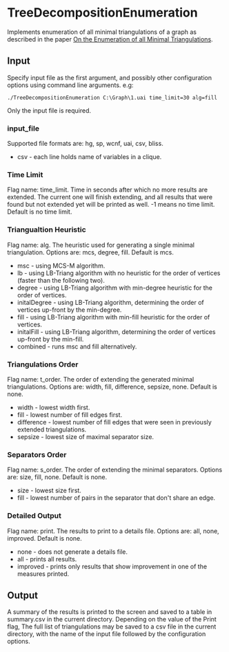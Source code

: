 # TreeDecompositionEnumeration

Implements enumeration of all minimal triangulations of a graph as described in the paper [On the Enumeration of all Minimal Triangulations](http://arxiv.org/abs/1604.02833).

## Input

Specify input file as the first argument, and possibly other configuration options using command line arguments. e.g:
```
./TreeDecompositionEnumeration C:\Graph\1.uai time_limit=30 alg=fill
```
Only the input file is required.

### input_file
Supported file formats are: hg, sp, wcnf, uai, csv, bliss.
* csv - each line holds name of variables in a clique.

### Time Limit
Flag name: time_limit.
Time in seconds after which no more results are extended. The current one will finish extending, and all results that were found but not extended yet will be printed as well.
-1 means no time limit.
Default is no time limit.

### Triangualtion Heuristic
Flag name: alg.
The heuristic used for generating a single minimal triangulation.
Options are: mcs, degree, fill. Default is mcs.
* msc - using MCS-M algorithm.
* lb - using LB-Triang algorithm with no heuristic for the order of vertices (faster than the following two).
* degree - using LB-Triang algorithm with min-degree heuristic for the order of vertices.
* initalDegree - using LB-Triang algorithm, determining the order of vertices up-front by the min-degree.
* fill - using LB-Triang algorithm with min-fill heuristic for the order of vertices.
* initalFill - using LB-Triang algorithm, determining the order of vertices up-front by the min-fill.
* combined - runs msc and fill alternatively.

### Triangulations Order
Flag name: t_order.
The order of extending the generated minimal triangulations.
Options are: width, fill, difference, sepsize, none. Default is none.
* width - lowest width first.
* fill - lowest number of fill edges first.
* difference - lowest number of fill edges that were seen in previously extended triangulations.
* sepsize - lowest size of maximal separator size.

### Separators Order
Flag name: s_order.
The order of extending the minimal separators.
Options are: size, fill, none. Default is none.
* size - lowest size first.
* fill - lowest number of pairs in the separator that don't share an edge.

### Detailed Output
Flag name: print.
The results to print to a details file.
Options are: all, none, improved. Default is none.
* none - does not generate a details file.
* all - prints all results.
* improved - prints only results that show improvement in one of the measures printed.

## Output

A summary of the results is printed to the screen and saved to a table in summary.csv in the current directory.
Depending on the value of the Print flag, The full list of triangulations may be saved to a csv file in the current directory, with the name of the input file followed by the configuration options.
